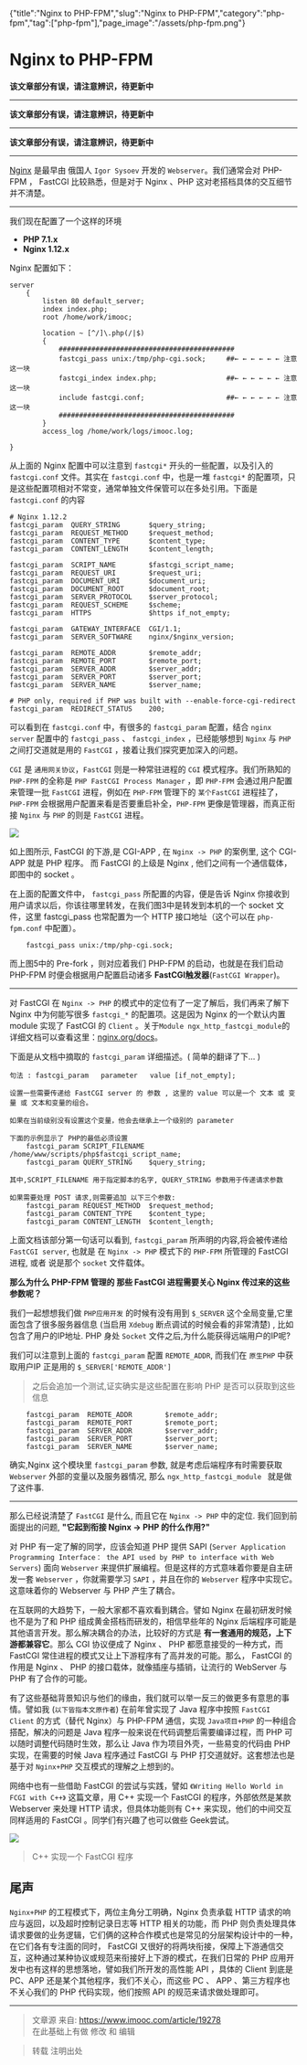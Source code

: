 {"title":"Nginx to PHP-FPM","slug":"Nginx to PHP-FPM","category":"php-fpm","tag":["php-fpm"],"page_image":"/assets/php-fpm.png"}

# Nginx to PHP-FPM

**该文章部分有误，请注意辨识，待更新中**

-----
**该文章部分有误，请注意辨识，待更新中**

-----
**该文章部分有误，请注意辨识，待更新中**

-----



[Nginx](https://zh.wikipedia.org/wiki/Nginx) 是最早由 俄国人 `Igor Sysoev` 开发的 `Webserver`。我们通常会对 PHP-FPM ， FastCGI 比较熟悉，但是对于 Nginx 、PHP 这对老搭档具体的交互细节并不清楚。

---
我们现在配置了一个这样的环境

* **PHP 7.1.x**
* **Nginx 1.12.x**

Nginx 配置如下：

```nginx
server
    {
        listen 80 default_server;
        index index.php;
        root /home/work/imooc;

        location ~ [^/]\.php(/|$)
        {
            ###########################################
            fastcgi_pass unix:/tmp/php-cgi.sock;     ##← ← ← ← ← ← 注意这一块  
            fastcgi_index index.php;                 ##← ← ← ← ← ← 注意这一块
            include fastcgi.conf;                    ##← ← ← ← ← ← 注意这一块
            ###########################################
        }
        access_log /home/work/logs/imooc.log;

}
```

从上面的 Nginx 配置中可以注意到 `fastcgi*` 开头的一些配置，以及引入的 `fastcgi.conf` 文件。其实在 `fastcgi.conf` 中，也是一堆 `fastcgi*` 的配置项，只是这些配置项相对不常变，通常单独文件保管可以在多处引用。下面是 `fastcgi.conf` 的内容

```nginx
# Nginx 1.12.2
fastcgi_param  QUERY_STRING       $query_string;
fastcgi_param  REQUEST_METHOD     $request_method;
fastcgi_param  CONTENT_TYPE       $content_type;
fastcgi_param  CONTENT_LENGTH     $content_length;

fastcgi_param  SCRIPT_NAME        $fastcgi_script_name;
fastcgi_param  REQUEST_URI        $request_uri;
fastcgi_param  DOCUMENT_URI       $document_uri;
fastcgi_param  DOCUMENT_ROOT      $document_root;
fastcgi_param  SERVER_PROTOCOL    $server_protocol;
fastcgi_param  REQUEST_SCHEME     $scheme;
fastcgi_param  HTTPS              $https if_not_empty;

fastcgi_param  GATEWAY_INTERFACE  CGI/1.1;
fastcgi_param  SERVER_SOFTWARE    nginx/$nginx_version;

fastcgi_param  REMOTE_ADDR        $remote_addr;
fastcgi_param  REMOTE_PORT        $remote_port;
fastcgi_param  SERVER_ADDR        $server_addr;
fastcgi_param  SERVER_PORT        $server_port;
fastcgi_param  SERVER_NAME        $server_name;

# PHP only, required if PHP was built with --enable-force-cgi-redirect
fastcgi_param  REDIRECT_STATUS    200;

```

可以看到在 `fastcgi.conf` 中，有很多的 `fastcgi_param` 配置，结合 `nginx server` 配置中的 `fastcgi_pass` 、 `fastcgi_index` ，已经能够想到 `Nginx` 与 `PHP` 之间打交道就是用的 `FastCGI` ，接着让我们探究更加深入的问题。

`CGI` 是 `通用网关协议`，`FastCGI` 则是一种常驻进程的 `CGI` 模式程序。我们所熟知的 `PHP-FPM` 的全称是 `PHP FastCGI Process Manager` ，即 `PHP-FPM` 会通过用户配置来管理一批 `FastCGI` 进程，例如在 `PHP-FPM` 管理下的 `某个FastCGI` 进程挂了，`PHP-FPM` 会根据用户配置来看是否要重启补全，`PHP-FPM` 更像是管理器，而真正衔接 `Nginx` 与 `PHP` 的则是 `FastCGI` 进程。

![](../../assets/nginx.png)

如上图所示, FastCGI 的下游,是 CGI-APP , 在 `Nginx -> PHP` 的案例里, 这个 CGI-APP 就是 PHP 程序。 而 FastCGI 的上级是 Nginx , 他们之间有一个通信载体，即图中的 socket 。

在上面的配置文件中， `fastcgi_pass` 所配置的内容，便是告诉 Nginx 你接收到用户请求以后，你该往哪里转发，在我们图3中是转发到本机的一个 socket 文件，这里 fastcgi_pass 也常配置为一个 HTTP 接口地址（这个可以在 `php-fpm.conf` 中配置）。

```nginx
    fastcgi_pass unix:/tmp/php-cgi.sock;
```

而上图5中的 Pre-fork ，则对应着我们 PHP-FPM 的启动，也就是在我们启动 PHP-FPM 时便会根据用户配置启动诸多 **FastCGI触发器**(`FastCGI Wrapper`)。

---

对 FastCGI 在 `Nginx -> PHP` 的模式中的定位有了一定了解后，我们再来了解下 Nginx 中为何能写很多 `fastcgi_*` 的配置项。这是因为 Nginx 的一个默认内置 module 实现了 FastCGI 的 `Client` 。关于`Module ngx_http_fastcgi_module`的详细文档可以查看这里：[nginx.org/docs](http://nginx.org/en/docs/http/ngx_http_fastcgi_module.html#fastcgi_param)。

下面是从文档中摘取的 `fastcgi_param` 详细描述。( 简单的翻译了下... )

```
句法 : fastcgi_param   parameter   value [if_not_empty];

设置一些需要传递给 FastCGI server 的 参数 , 这里的 value 可以是一个 文本 或 变量 或 文本和变量的组合。 

如果在当前级别没有设置这个变量，他会去继承上一个级别的 parameter

下面的示例显示了 PHP的最低必须设置
    fastcgi_param SCRIPT_FILENAME /home/www/scripts/php$fastcgi_script_name;
    fastcgi_param QUERY_STRING    $query_string;

其中,SCRIPT_FILENAME 用于指定脚本的名字, QUERY_STRING 参数用于传递请求参数

如果需要处理 POST 请求,则需要追加 以下三个参数:
    fastcgi_param REQUEST_METHOD  $request_method;
    fastcgi_param CONTENT_TYPE    $content_type;
    fastcgi_param CONTENT_LENGTH  $content_length;
```

上面文档该部分第一句话可以看到, `fastcgi_param` 所声明的内容,将会被传递给 `FastCGI server`, 也就是 在 `Nginx -> PHP` 模式下的 `PHP-FPM` 所管理的 FastCGI 进程, 或者 说是那个 `socket` 文件载体。

**那么为什么 PHP-FPM 管理的 那些 FastCGI 进程需要关心 Nginx 传过来的这些参数呢？**

我们一起想想我们做 `PHP应用开发` 的时候有没有用到 `$_SERVER` 这个全局变量,它里面包含了很多服务器信息 (当启用 `Xdebug` 断点调试的时候会看的非常清楚) , 比如包含了用户的IP地址. PHP 身处 `Socket` 文件之后,为什么能获得远端用户的IP呢?

我们可以注意到上面的 `fastcgi_param` 配置 `REMOTE_ADDR`, 而我们在 `原生PHP` 中获取用户IP 正是用的 `$_SERVER['REMOTE_ADDR']`

> 之后会追加一个测试,证实确实是这些配置在影响 PHP 是否可以获取到这些信息

```
    fastcgi_param  REMOTE_ADDR        $remote_addr;
    fastcgi_param  REMOTE_PORT        $remote_port;
    fastcgi_param  SERVER_ADDR        $server_addr;
    fastcgi_param  SERVER_PORT        $server_port;
    fastcgi_param  SERVER_NAME        $server_name;
```

确实,Nginx 这个模块里 `fastcgi_param` 参数, 就是考虑后端程序有时需要获取 `Webserver` 外部的变量以及服务器情况, 那么 `ngx_http_fastcgi_module ` 就是做了这件事.

---

那么已经说清楚了 `FastCGI` 是什么, 而且它在 `Nginx -> PHP` 中的定位. 我们回到前面提出的问题, **"它起到衔接 Nginx -> PHP 的什么作用?"**

对 PHP 有一定了解的同学，应该会知道 PHP 提供 SAPI (`Server Application Programming Interface： the API used by PHP to interface with Web Servers`) 面向 `Webserver` 来提供扩展编程。但是这样的方式意味着你要是自主研发一套 `Webserver` ，你就需要学习 `SAPI` ，并且在你的 `Webserver` 程序中实现它。这意味着你的 Webserver 与 PHP 产生了耦合。

在互联网的大趋势下，一般大家都不喜欢看到耦合。譬如 Nginx 在最初研发时候也不是为了和 PHP 组成黄金搭档而研发的，相信早些年的 Nginx 后端程序可能是其他语言开发。那么解决耦合的办法，比较好的方式是 **有一套通用的规范，上下游都兼容它**。那么 CGI 协议便成了 Nginx 、 PHP 都愿意接受的一种方式，而 FastCGI 常住进程的模式又让上下游程序有了高并发的可能。那么， FastCGI 的作用是 Nginx 、 PHP 的接口载体，就像插座与插销，让流行的 WebServer 与 PHP 有了合作的可能。

有了这些基础背景知识与他们的缘由，我们就可以举一反三的做更多有意思的事情。譬如我 (`以下皆指本文原作者`) 在前年曾实现了 Java 程序中按照 `FastCGI Client` 的方式（替代 Nginx）与 PHP-FPM 通信，实现 `Java项目+PHP` 的一种组合搭配，解决的问题是 Java 程序一般来说在代码调整后需要编译过程，而 PHP 可以随时调整代码随时生效，那么让 Java 作为项目外壳，一些易变的代码由 PHP 实现，在需要的时候 Java 程序通过 FastCGI 与 PHP 打交道就好。这套想法也是基于对 `Nginx+PHP` 交互模式的理解之上想到的。

网络中也有一些借助 FastCGI 的尝试与实践，譬如 `《Writing Hello World in FCGI with C++》` 这篇文章，用 C++ 实现一个 FastCGI 的程序，外部依然是某款 Webserver 来处理 HTTP 请求，但具体功能则有 C++ 来实现，他们的中间交互同样适用的 FastCGI 。同学们有兴趣了也可以做些 Geek尝试。

![](../../assets/cpp_FastCGI_program.png)

> C++ 实现一个 FastCGI 程序

## 尾声
`Nginx+PHP` 的工程模式下，两位主角分工明确，Nginx 负责承载 HTTP 请求的响应与返回，以及超时控制记录日志等 HTTP 相关的功能，而 PHP 则负责处理具体请求要做的业务逻辑，它们俩的这种合作模式也是常见的分层架构设计中的一种，在它们各有专注面的同时， FastCGI 又很好的将两块衔接，保障上下游通信交互，这种通过某种协议或规范来衔接好上下游的模式，在我们日常的 PHP 应用开发中也有这样的思想落地，譬如我们所开发的高性能 API ，具体的 Client 到底是 PC、APP 还是某个其他程序，我们不关心，而这些 PC 、 APP 、第三方程序也不关心我们的 PHP 代码实现，他们按照 API 的规范来请求做处理即可。

---

> 文章源 来自: https://www.imooc.com/article/19278  
> 在此基础上有做 修改 和 编辑

> 转载 注明出处
